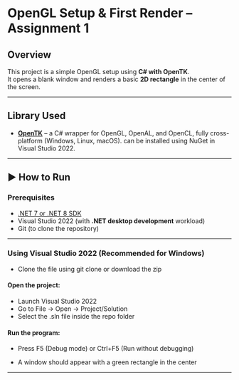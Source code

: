 # OpenGL Setup & First Render – Assignment 1

##  Overview
This project is a simple OpenGL setup using **C# with OpenTK**.  
It opens a blank window and renders a basic **2D rectangle** in the center of the screen.  



---

##  Library Used
- **[OpenTK](https://opentk.net/)** – a C# wrapper for OpenGL, OpenAL, and OpenCL, fully cross-platform (Windows, Linux, macOS).
 can be installed using NuGet in Visual Studio 2022.

---

## ▶ How to Run

### Prerequisites
- [.NET 7 or .NET 8 SDK](https://dotnet.microsoft.com/en-us/download)
- Visual Studio 2022 (with **.NET desktop development** workload)
- Git (to clone the repository)

---

### Using Visual Studio 2022 (Recommended for Windows) 
- Clone the file using git clone or download the zip

#### Open the project:

- Launch Visual Studio 2022
- Go to File → Open → Project/Solution
- Select the .sln file inside the repo folder


#### Run the program:

- Press F5 (Debug mode) or Ctrl+F5 (Run without debugging)

- A window should appear with a green rectangle in the center
---
